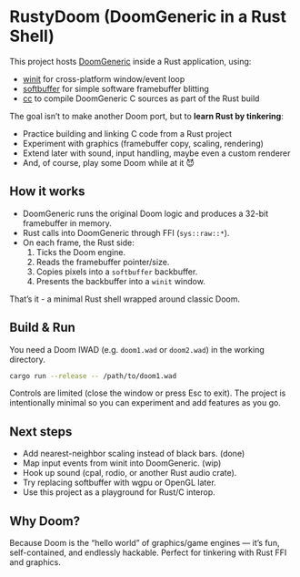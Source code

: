 # RustyDoom (DoomGeneric in a Rust Shell)

This project hosts [DoomGeneric](https://github.com/ozkl/doomgeneric) inside a Rust application, using:

- [winit](https://crates.io/crates/winit) for cross-platform window/event loop
- [softbuffer](https://crates.io/crates/softbuffer) for simple software framebuffer blitting
- [cc](https://crates.io/crates/cc) to compile DoomGeneric C sources as part of the Rust build

The goal isn’t to make another Doom port, but to **learn Rust by tinkering**:
- Practice building and linking C code from a Rust project
- Experiment with graphics (framebuffer copy, scaling, rendering)
- Extend later with sound, input handling, maybe even a custom renderer
- And, of course, play some Doom while at it 😈

## How it works

- DoomGeneric runs the original Doom logic and produces a 32-bit framebuffer in memory.
- Rust calls into DoomGeneric through FFI (`sys::raw::*`).
- On each frame, the Rust side:
  1. Ticks the Doom engine.
  2. Reads the framebuffer pointer/size.
  3. Copies pixels into a `softbuffer` backbuffer.
  4. Presents the backbuffer into a `winit` window.

That’s it - a minimal Rust shell wrapped around classic Doom.

## Build & Run

You need a Doom IWAD (e.g. `doom1.wad` or `doom2.wad`) in the working directory.

```bash
cargo run --release -- /path/to/doom1.wad
```

Controls are limited (close the window or press Esc to exit).
The project is intentionally minimal so you can experiment and add features as you go.

## Next steps
* Add nearest-neighbor scaling instead of black bars. (done)
* Map input events from winit into DoomGeneric. (wip)
* Hook up sound (cpal, rodio, or another Rust audio crate).
* Try replacing softbuffer with wgpu or OpenGL later.
* Use this project as a playground for Rust/C interop.

## Why Doom?
Because Doom is the “hello world” of graphics/game engines — it’s fun, self-contained, and endlessly hackable. Perfect for tinkering with Rust FFI and graphics.